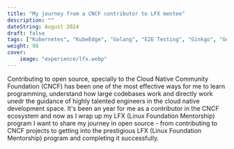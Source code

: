 ```yaml
---
title: "My journey from a CNCF contributor to LFX mentee"
description: ""
dateString: August 2024
draft: false
tags: ["Kubernetes", "KubeEdge", "Golang", "E2E Testing", "Ginkgo", "Gomega", "Testify", "Behavior Driven Development (BDD)", "Test Driven Development (TDD)"]
weight: 98
cover:
    image: "experience/lfx.webp"
---
```


Contributing to open source, specially to the Cloud Native Community Foundation (CNCF) has been one of the most effective ways for me to learn programming, understand how large codebases work and directly work unedr the guidance of highly talented engineers in the cloud native development space. It's been an year for me as a contributor in the CNCF ecosystem and now as I wrap up my LFX (Linux Foundation Mentorship) program I want to share my journey in open source - from contributing to CNCF projects to getting into the prestigious LFX (Linux Foundation Mentorship) program and completing it successfully.